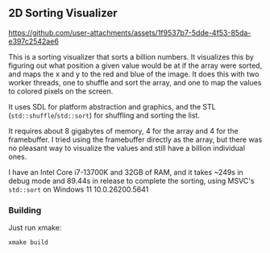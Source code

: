 ## 2D Sorting Visualizer

https://github.com/user-attachments/assets/1f9537b7-5dde-4f53-85da-e397c2542ae6

This is a sorting visualizer that sorts a billion numbers. It visualizes this by figuring out
what position a given value would be at if the array were sorted, and maps the x and y to
the red and blue of the image. It does this with two worker threads, one to shuffle and sort
the array, and one to map the values to colored pixels on the screen.

It uses SDL for platform abstraction and graphics, and the STL (`std::shuffle`/`std::sort`)
for shuffling and sorting the list.

It requires about 8 gigabytes of memory, 4 for the array and 4 for the framebuffer. I tried
using the framebuffer directly as the array, but there was no pleasant way to visualize the
values and still have a billion individual ones.

I have an Intel Core i7-13700K and 32GB of RAM, and it takes ~249s in debug mode and 89.44s
in release to complete the sorting, using MSVC's `std::sort` on Windows 11 10.0.26200.5641

### Building

Just run xmake:
```shell
xmake build
```

